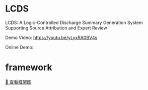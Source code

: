 # LCDS
LCDS: A Logic-Controlled Discharge Summary Generation System Supporting Source Attribution and Expert Review

Demo Video: https://youtu.be/yLyxRA0BV4s

Online Demo: 


# framework
[📄 查看框架图](framework/framework.pdf)

